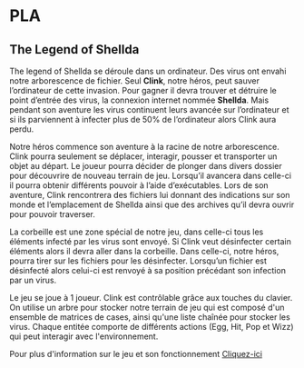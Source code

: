 # PLA

## The Legend of Shellda

The legend of Shellda se déroule dans un ordinateur. Des virus ont envahi notre arborescence de fichier. Seul **Clink**, notre héros, peut sauver l’ordinateur de cette invasion. Pour gagner il devra trouver et détruire le point d’entrée des virus, la connexion internet nommée **Shellda**. Mais pendant son aventure les virus continuent leurs avancée sur l’ordinateur et si ils parviennent à infecter plus de 50% de l’ordinateur alors Clink aura perdu.

Notre héros commence son aventure à la racine de notre arborescence. Clink pourra seulement se déplacer, interagir, pousser et transporter un objet au départ. Le joueur pourra décider de plonger dans divers dossier pour découvrire de nouveau terrain de jeu. Lorsqu’il avancera dans celle-ci il pourra obtenir différents pouvoir à l’aide d’exécutables. Lors de son aventure, Clink rencontrera des fichiers lui donnant des indications sur son monde et l’emplacement de Shellda ainsi que des archives qu’il devra ouvrir pour pouvoir traverser.

La corbeille est une zone spécial de notre jeu, dans celle-ci tous les éléments infecté par les virus sont envoyé. Si Clink veut désinfecter certain éléments alors il devra aller dans la corbeille. Dans celle-ci, notre héros, pourra tirer sur les fichiers pour les désinfecter. Lorsqu’un fichier est désinfecté alors celui-ci est renvoyé à sa position précédant son infection par un virus.

Le jeu se joue à 1 joueur. Clink est contrôlable grâce aux touches du clavier. 
On utilise un arbre pour stocker notre terrain de jeu qui est composé d'un ensemble de matrices de cases, ainsi qu'une liste chaînée pour stocker les virus.
Chaque entitée comporte de différents actions (Egg, Hit, Pop et Wizz) qui peut interagir avec l'environnement.

Pour plus d'information sur le jeu et son fonctionnement [Cliquez-ici](https://docs.google.com/document/d/1mjZNye_7PBJDbEon7VTnQUHm0hPmgZH5E2vAEqCFRjU/edit?usp=sharing)
